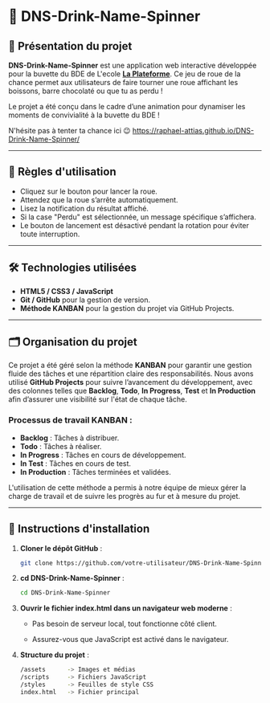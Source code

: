 # 🎡 DNS-Drink-Name-Spinner

## 🧾 Présentation du projet

**DNS-Drink-Name-Spinner** est une application web interactive développée pour la buvette du BDE de L'ecole **[La Plateforme](https://laplateforme.io/)**. Ce jeu de roue de la chance permet aux utilisateurs de faire tourner une roue affichant les boissons, barre chocolaté ou que tu as perdu !

Le projet a été conçu dans le cadre d’une animation pour dynamiser les moments de convivialité à la buvette du BDE !

N'hésite pas à tenter ta chance ici 😉
https://raphael-attias.github.io/DNS-Drink-Name-Spinner/

---

## 📏 Règles d'utilisation

- Cliquez sur le bouton pour lancer la roue.
- Attendez que la roue s’arrête automatiquement.
- Lisez la notification du résultat affiché.
- Si la case "Perdu" est sélectionnée, un message spécifique s’affichera.
- Le bouton de lancement est désactivé pendant la rotation pour éviter toute interruption.

---

## 🛠️ Technologies utilisées

- **HTML5 / CSS3 / JavaScript**
- **Git / GitHub** pour la gestion de version.
- **Méthode KANBAN** pour la gestion du projet via GitHub Projects.

---

## 🗂️ Organisation du projet

Ce projet a été géré selon la méthode **KANBAN** pour garantir une gestion fluide des tâches et une répartition claire des responsabilités. Nous avons utilisé **GitHub Projects** pour suivre l’avancement du développement, avec des colonnes telles que **Backlog**, **Todo**, **In Progress**, **Test** et **In Production** afin d’assurer une visibilité sur l'état de chaque tâche.

### Processus de travail KANBAN :
- **Backlog** : Tâches à distribuer.
- **Todo** : Tâches à réaliser.
- **In Progress** : Tâches en cours de développement.
- **In Test** : Tâches en cours de test.
- **In Production** : Tâches terminées et validées.

L'utilisation de cette méthode a permis à notre équipe de mieux gérer la charge de travail et de suivre les progrès au fur et à mesure du projet.

---

## 🧰 Instructions d'installation

1. **Cloner le dépôt GitHub** :
   ```bash
   git clone https://github.com/votre-utilisateur/DNS-Drink-Name-Spinner.git

2. **cd DNS-Drink-Name-Spinner** :
    ```bash
    cd DNS-Drink-Name-Spinner

3. **Ouvrir le fichier index.html dans un navigateur web moderne** :

    - Pas besoin de serveur local, tout fonctionne côté client.

    - Assurez-vous que JavaScript est activé dans le navigateur.

4. **Structure du projet** :

    ```bash
    /assets      -> Images et médias
    /scripts     -> Fichiers JavaScript
    /styles      -> Feuilles de style CSS
    index.html   -> Fichier principal